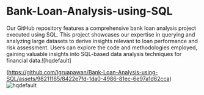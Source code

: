 # Bank-Loan-Analysis-using-SQL

Our GitHub repository features a comprehensive bank loan analysis project executed using SQL. This project showcases our expertise in querying and analyzing large datasets to derive insights relevant to loan performance and risk assessment. Users can explore the code and methodologies employed, gaining valuable insights into SQL-based data analysis techniques for financial data.![hqdefault]


(https://github.com/Igruapawan/Bank-Loan-Analysis-using-SQL/assets/98211165/8422e7fd-1da0-4986-81ec-6e97a1d62cca)
![hqdefault](https://github.com/Igruapawan/Bank-Loan-Analysis-using-SQL/assets/98211165/f46ab544-66e2-4d88-bccf-8459836da67b)
